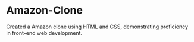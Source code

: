# Amazon-Clone
Created a  Amazon clone using HTML and CSS, demonstrating proficiency in front-end web development.
